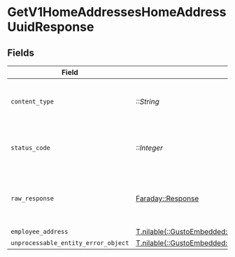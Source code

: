# GetV1HomeAddressesHomeAddressUuidResponse


## Fields

| Field                                                                                                                       | Type                                                                                                                        | Required                                                                                                                    | Description                                                                                                                 |
| --------------------------------------------------------------------------------------------------------------------------- | --------------------------------------------------------------------------------------------------------------------------- | --------------------------------------------------------------------------------------------------------------------------- | --------------------------------------------------------------------------------------------------------------------------- |
| `content_type`                                                                                                              | *::String*                                                                                                                  | :heavy_check_mark:                                                                                                          | HTTP response content type for this operation                                                                               |
| `status_code`                                                                                                               | *::Integer*                                                                                                                 | :heavy_check_mark:                                                                                                          | HTTP response status code for this operation                                                                                |
| `raw_response`                                                                                                              | [Faraday::Response](https://www.rubydoc.info/gems/faraday/Faraday/Response)                                                 | :heavy_check_mark:                                                                                                          | Raw HTTP response; suitable for custom response parsing                                                                     |
| `employee_address`                                                                                                          | [T.nilable(::GustoEmbedded::Shared::EmployeeAddress)](../../models/shared/employeeaddress.md)                               | :heavy_minus_sign:                                                                                                          | successful                                                                                                                  |
| `unprocessable_entity_error_object`                                                                                         | [T.nilable(::GustoEmbedded::Shared::UnprocessableEntityErrorObject)](../../models/shared/unprocessableentityerrorobject.md) | :heavy_minus_sign:                                                                                                          | not found                                                                                                                   |